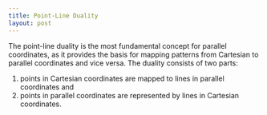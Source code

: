 ```yaml
---
title: Point-Line Duality
layout: post
---
```


The point-line duality is the most fundamental concept for parallel coordinates, as it provides the basis for mapping patterns from Cartesian to parallel coordinates and vice versa. The duality consists of two parts:

1. points in Cartesian coordinates are mapped to lines in parallel coordinates and
2. points in parallel coordinates are represented by lines in Cartesian coordinates.

<link rel="stylesheet" type="text/css"
  href="{{site.baseurl}}/css/tutorial.css">
<style>

#cartesian {
  float: left;
  margin-right: 20px;
}

#parallel {
  float: left;
  margin-left: 20px;
}

</style>

<div id="container">
  <div id="cartesian"></div>
  <div id="parallel"></div>
</div>

<script type="text/javascript" src="/js/point_line_duality.js">

    